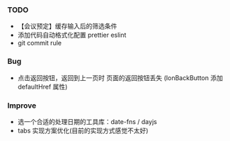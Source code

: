 ### TODO

- 【会议预定】缓存输入后的筛选条件
- 添加代码自动格式化配置 prettier eslint
- git commit rule

### Bug

- 点击返回按钮，返回到上一页时 页面的返回按钮丢失 (IonBackButton 添加 defaultHref 属性)

### Improve

- 选一个合适的处理日期的工具库：date-fns / dayjs
- tabs 实现方案优化(目前的实现方式感觉不太好)
